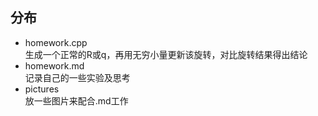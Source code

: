 ## 分布
- homework.cpp   
  生成一个正常的R或q，再用无穷小量更新该旋转，对比旋转结果得出结论
- homework.md   
  记录自己的一些实验及思考
- pictures   
  放一些图片来配合.md工作
